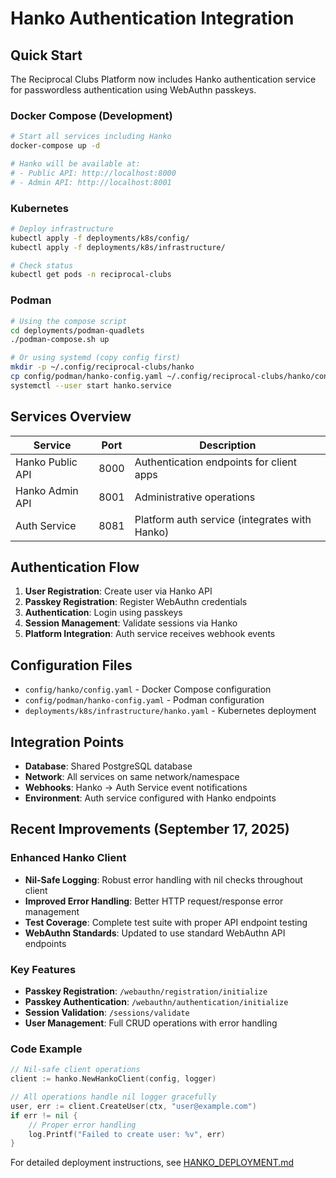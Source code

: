 # Hanko Authentication Integration

## Quick Start

The Reciprocal Clubs Platform now includes Hanko authentication service for passwordless authentication using WebAuthn passkeys.

### Docker Compose (Development)

```bash
# Start all services including Hanko
docker-compose up -d

# Hanko will be available at:
# - Public API: http://localhost:8000
# - Admin API: http://localhost:8001
```

### Kubernetes

```bash
# Deploy infrastructure
kubectl apply -f deployments/k8s/config/
kubectl apply -f deployments/k8s/infrastructure/

# Check status
kubectl get pods -n reciprocal-clubs
```

### Podman

```bash
# Using the compose script
cd deployments/podman-quadlets
./podman-compose.sh up

# Or using systemd (copy config first)
mkdir -p ~/.config/reciprocal-clubs/hanko
cp config/podman/hanko-config.yaml ~/.config/reciprocal-clubs/hanko/config.yaml
systemctl --user start hanko.service
```

## Services Overview

| Service | Port | Description |
|---------|------|-------------|
| Hanko Public API | 8000 | Authentication endpoints for client apps |
| Hanko Admin API | 8001 | Administrative operations |
| Auth Service | 8081 | Platform auth service (integrates with Hanko) |

## Authentication Flow

1. **User Registration**: Create user via Hanko API
2. **Passkey Registration**: Register WebAuthn credentials
3. **Authentication**: Login using passkeys
4. **Session Management**: Validate sessions via Hanko
5. **Platform Integration**: Auth service receives webhook events

## Configuration Files

- `config/hanko/config.yaml` - Docker Compose configuration
- `config/podman/hanko-config.yaml` - Podman configuration
- `deployments/k8s/infrastructure/hanko.yaml` - Kubernetes deployment

## Integration Points

- **Database**: Shared PostgreSQL database
- **Network**: All services on same network/namespace
- **Webhooks**: Hanko → Auth Service event notifications
- **Environment**: Auth service configured with Hanko endpoints

## Recent Improvements (September 17, 2025)

### Enhanced Hanko Client

- **Nil-Safe Logging**: Robust error handling with nil checks throughout client
- **Improved Error Handling**: Better HTTP request/response error management
- **Test Coverage**: Complete test suite with proper API endpoint testing
- **WebAuthn Standards**: Updated to use standard WebAuthn API endpoints

### Key Features

- **Passkey Registration**: `/webauthn/registration/initialize`
- **Passkey Authentication**: `/webauthn/authentication/initialize`
- **Session Validation**: `/sessions/validate`
- **User Management**: Full CRUD operations with error handling

### Code Example

```go
// Nil-safe client operations
client := hanko.NewHankoClient(config, logger)

// All operations handle nil logger gracefully
user, err := client.CreateUser(ctx, "user@example.com")
if err != nil {
    // Proper error handling
    log.Printf("Failed to create user: %v", err)
}
```

For detailed deployment instructions, see [HANKO_DEPLOYMENT.md](./HANKO_DEPLOYMENT.md)
